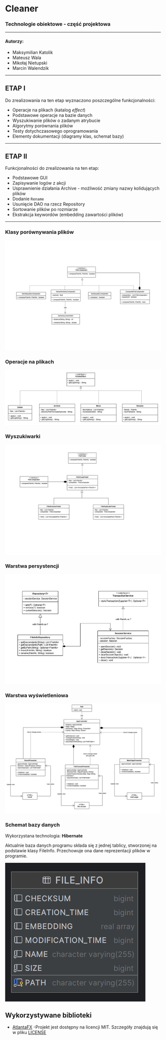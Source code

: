 # Cleaner
### Technologie obiektowe - część projektowa

***

#### Autorzy:
* Maksymilian Katolik
* Mateusz Wala
* Mikołaj Nietupski
* Marcin Walendzik

***

## ETAP I

Do zrealizowania na ten etap wyznaczono poszczególne funkcjonalności:
* Operacje na plikach (katalog *effect*)
* Podstawowe operacje na bazie danych
* Wyszukiwanie plików o zadanym atrybucie
* Algorytmy porównania plików
* Testy dotychczasowego oprogramowania
* Elementy dokumentacji (diagramy klas, schemat bazy)

***

## ETAP II
Funkcjonalności do zrealizowania na ten etap:
* Podstawowe GUI
* Zapisywanie logów z akcji
* Usprawnienie działania Archive - możliwość zmiany nazwy kolidujących plików
* Dodanie `Rename`
* Usunięcie DAO na rzecz Repository
* Sortowanie plików po rozmiarze
* Ekstrakcja keywordów (embedding zawartości plików)

***

### Klasy porównywania plików
![](/resources/comparator.png)

### Operacje na plikach
![](/resources/effect.png)

### Wyszukiwarki
![](/resources/finders.png)

### Warstwa persystencji
![](/resources/persistence.png)

### Warstwa wyświetleniowa
![](/resources/graphic-user-interface.png)

### Schemat bazy danych

Wykorzystana technologia: **Hibernate**

Aktualnie baza danych programu składa się z jednej tablicy, 
stworzonej na podstawie klasy FileInfo. Przechowuje ona dane
reprezentacji plików w programie.

![](/resources/database-scheme.png)

## Wykorzystywane biblioteki
- [AtlantaFX](https://github.com/mkpaz/atlantafx) -Projekt jest dostępny na licencji MIT. Szczegóły znajdują się w pliku [LICENSE](LICENSE)